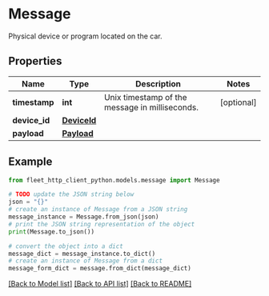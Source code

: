 # Message

Physical device or program located on the car.

## Properties

Name | Type | Description | Notes
------------ | ------------- | ------------- | -------------
**timestamp** | **int** | Unix timestamp of the message in milliseconds. | [optional] 
**device_id** | [**DeviceId**](DeviceId.md) |  | 
**payload** | [**Payload**](Payload.md) |  | 

## Example

```python
from fleet_http_client_python.models.message import Message

# TODO update the JSON string below
json = "{}"
# create an instance of Message from a JSON string
message_instance = Message.from_json(json)
# print the JSON string representation of the object
print(Message.to_json())

# convert the object into a dict
message_dict = message_instance.to_dict()
# create an instance of Message from a dict
message_form_dict = message.from_dict(message_dict)
```
[[Back to Model list]](../README.md#documentation-for-models) [[Back to API list]](../README.md#documentation-for-api-endpoints) [[Back to README]](../README.md)


